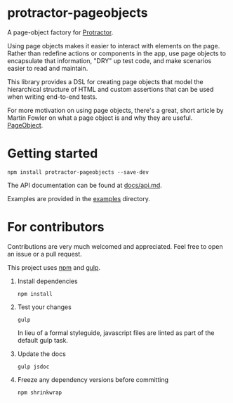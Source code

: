 # protractor-pageobjects

A page-object factory for [Protractor][].

Using page objects makes it easier to interact with elements on the page. Rather than redefine actions or components in the app, use page objects to encapsulate that information, "DRY" up test code, and make scenarios easier to read and maintain. 

This library provides a DSL for creating page objects that model the hierarchical structure of HTML and custom assertions that can be used when writing end-to-end tests.

For more motivation on using page objects, there's a great, short article by Martin Fowler on what a page object is and why they are useful. [PageObject](http://martinfowler.com/bliki/PageObject.html).

# Getting started

    npm install protractor-pageobjects --save-dev

The API documentation can be found at [docs/api.md](docs/api.md).

Examples are provided in the [examples](examples/index.md) directory.

# For contributors

Contributions are very much welcomed and appreciated. Feel free to open an issue or a pull request.

This project uses [npm][] and [gulp][].

1. Install dependencies

    `npm install`

2. Test your changes

    `gulp`

    In lieu of a formal styleguide, javascript files are linted as part of the default gulp task.

3. Update the docs

    `gulp jsdoc`

4. Freeze any dependency versions before committing

    `npm shrinkwrap`

[protractor]: http://www.protractortest.org/
[npm]: https://www.npmjs.com/#getting-started
[gulp]: https://github.com/gulpjs/gulp/blob/master/docs/getting-started.md